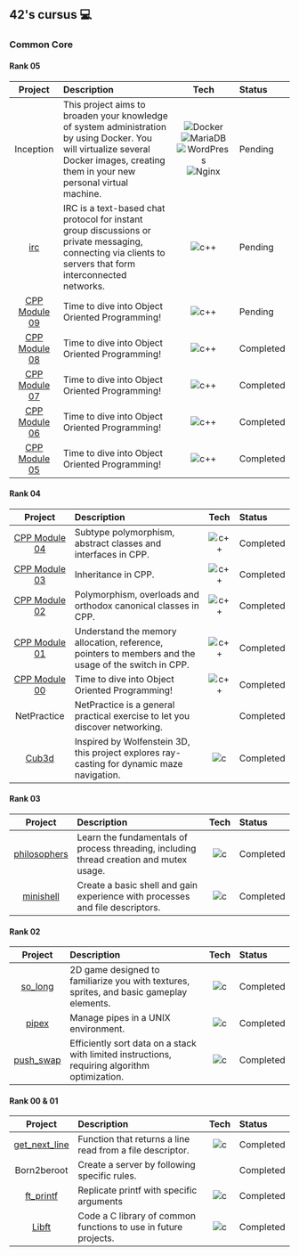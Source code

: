 ## 42's cursus 💻

### Common Core

#### Rank 05
| Project   | Description                | Tech | Status     |
| :-------: | :------------------------- | :--: | :--------  |
| Inception | This project aims to broaden your knowledge of system administration by using Docker. You will virtualize several Docker images, creating them in your new personal virtual machine. | ![Docker](https://img.shields.io/badge/-Docker-46a2f1?style=flat-square&logo=docker&logoColor=white) ![MariaDB](https://img.shields.io/badge/MariaDB-003545?style=flat-square&logo=mariadb&logoColor=white) ![WordPress](https://img.shields.io/badge/WordPress-%23117AC9.svg?style=flat-square&logo=WordPress&logoColor=white) ![Nginx](https://img.shields.io/badge/nginx-%23009639.svg?style=flat-square&logo=nginx&logoColor=white) | Pending |
| [irc](https://github.com/42-Student-Teams/ft_irc) | IRC is a text-based chat protocol for instant group discussions or private messaging, connecting via clients to servers that form interconnected networks. | ![c++](https://img.shields.io/badge/C++-00599C?style=flat-square&logo=C%2B%2B&logoColor=white) | Pending |
| [CPP Module 09](https://github.com/sabaleonel/CPP-Module-09)| Time to dive into Object Oriented Programming! | ![c++](https://img.shields.io/badge/C++-00599C?style=flat-square&logo=C%2B%2B&logoColor=white) | Pending |
| [CPP Module 08](https://github.com/sabaleonel/CPP-Module-08)| Time to dive into Object Oriented Programming! | ![c++](https://img.shields.io/badge/C++-00599C?style=flat-square&logo=C%2B%2B&logoColor=white) | Completed |
| [CPP Module 07](https://github.com/sabaleonel/CPP-Module-07)| Time to dive into Object Oriented Programming! | ![c++](https://img.shields.io/badge/C++-00599C?style=flat-square&logo=C%2B%2B&logoColor=white) | Completed |
| [CPP Module 06](https://github.com/sabaleonel/CPP-Module-06)| Time to dive into Object Oriented Programming! | ![c++](https://img.shields.io/badge/C++-00599C?style=flat-square&logo=C%2B%2B&logoColor=white) | Completed |
| [CPP Module 05](https://github.com/sabaleonel/CPP-Module-05)| Time to dive into Object Oriented Programming! | ![c++](https://img.shields.io/badge/C++-00599C?style=flat-square&logo=C%2B%2B&logoColor=white) | Completed |


#### Rank 04
| Project   | Description                | Tech | Status     |
| :-------: | :------------------------- | :--: | :--------  |
| [CPP Module 04](https://github.com/sabaleonel/CPP-Module-04) | Subtype polymorphism, abstract classes and interfaces in CPP. | ![c++](https://img.shields.io/badge/C++-00599C?style=flat-square&logo=C%2B%2B&logoColor=white) |   Completed |
| [CPP Module 03](https://github.com/sabaleonel/CPP-Module-03) | Inheritance in CPP. | ![c++](https://img.shields.io/badge/C++-00599C?style=flat-square&logo=C%2B%2B&logoColor=white) | Completed |
| [CPP Module 02](https://github.com/sabaleonel/CPP-Module-02) | Polymorphism, overloads and orthodox canonical classes in CPP. | ![c++](https://img.shields.io/badge/C++-00599C?style=flat-square&logo=C%2B%2B&logoColor=white) |  Completed |
| [CPP Module 01](https://github.com/sabaleonel/CPP-Module-01) | Understand the memory allocation, reference, pointers to members and the usage of the switch in CPP. | ![c++](https://img.shields.io/badge/C++-00599C?style=flat-square&logo=C%2B%2B&logoColor=white) | Completed |
| [CPP Module 00](https://github.com/sabaleonel/CPP-Module-00)| Time to dive into Object Oriented Programming! | ![c++](https://img.shields.io/badge/C++-00599C?style=flat-square&logo=C%2B%2B&logoColor=white) | Completed |
| NetPractice | NetPractice is a general practical exercise to let you discover networking. | | Completed |
| [Cub3d](https://github.com/42-Student-Teams/42-cub3D) | Inspired by Wolfenstein 3D, this project explores ray-casting for dynamic maze navigation. | ![c](https://img.shields.io/badge/C-grey?style=flat-square&logo=C&logoColor=white) | Completed |

#### Rank 03
| Project   | Description                | Tech | Status     |
| :-------: | :------------------------- | :--: | :--------  |
| [philosophers](./03_philosophers/philo/) | Learn the fundamentals of process threading, including thread creation and mutex usage. | ![c](https://img.shields.io/badge/C-grey?style=flat-square&logo=C&logoColor=white) | Completed |
| [minishell](https://github.com/42-Student-Teams/42-Minishell) | Create a basic shell and gain experience with processes and file descriptors. | ![c](https://img.shields.io/badge/C-grey?style=flat-square&logo=C&logoColor=white) | Completed |

#### Rank 02
| Project   | Description                | Tech | Status     |
| :-------: | :------------------------- | :--: | :--------  |
| [so_long](./02_so_long) | 2D game designed to familiarize you with textures, sprites, and basic gameplay elements. | ![c](https://img.shields.io/badge/C-grey?style=flat-square&logo=C&logoColor=white) | Completed |
| [pipex](./02_pipex) | Manage pipes in a UNIX environment. | ![c](https://img.shields.io/badge/C-grey?style=flat-square&logo=C&logoColor=white) | Completed |
| [push_swap](./02_push_swap) | Efficiently sort data on a stack with limited instructions, requiring algorithm optimization. | ![c](https://img.shields.io/badge/C-grey?style=flat-square&logo=C&logoColor=white) | Completed |

#### Rank 00 & 01
| Project   | Description                | Tech | Status     |
| :-------: | :------------------------- | :--: | :--------  |
| [get_next_line](./01_get_next_line) | Function that returns a line read from a file descriptor. | ![c](https://img.shields.io/badge/C-grey?style=flat-square&logo=C&logoColor=white) | Completed |
| Born2beroot | Create a server by following specific rules. |  | Completed |
| [ft_printf](./01_ft_printf)  | Replicate printf with specific arguments | ![c](https://img.shields.io/badge/C-grey?style=flat-square&logo=C&logoColor=white) | Completed |
| [Libft](./00_libft)  | Code a C library of common functions to use in future projects. | ![c](https://img.shields.io/badge/C-grey?style=flat-square&logo=C&logoColor=white) | Completed |



